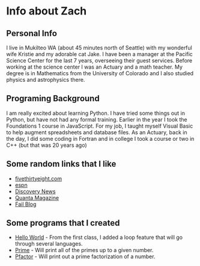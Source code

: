 # Info about Zach
## Personal Info
I live in Mukilteo WA (about 45 minutes north of Seattle) with my wonderful wife Kristie and my adorable cat Jake.  I have been a manager at the Pacific Science Center for the last 7 years, overseeing their guest services.  Before working at the science center I was an Actuary and a math teacher.  My degree is in Mathematics from the University of Colorado and I also studied physics and astrophysics there.

## Programing Background
I am really excited about learning Python.  I have tried some things out in Python, but have not had any formal training.  Earlier in the year I took the Foundations 1 course in JavaScript.  For my job, I taught myself Visual Basic to help augment spreadsheets and database files.  As an Actuary, back in the day, I did some coding in Fortran and in college I took a course or two in C++ (but that was 20 years ago)

## Some random links that I like
* [fivethirtyeight.com](http://fivethirtyeight.com/)
* [espn](http://espn.go.com/)
* [Discovery News](http://news.discovery.com/)
* [Quanta Magazine](https://www.quantamagazine.org/)
* [Fail Blog](http://failblog.cheezburger.com/)

## Some programs that I created
* [Hello World](https://github.com/zachrickert/hello/blob/master/hello.py) - From the first class, I added a loop feature that will go through several languages.
* [Prime](https://github.com/zachrickert/prime/blob/master/prime.py) - Will print all of the primes up to a given number.
* [Pfactor](https://github.com/zachrickert/pfactor/blob/master/pfactor.py) - Will print out a prime factorization of a number.



